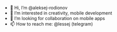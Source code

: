- 👋 Hi, I’m @aleksej-rodionov
- 👀 I’m interested in creativity, mobile development
- 💞️ I’m looking for collaboration on mobile apps
- 📫 How to reach me: @lessej (telegram)

<!---
aleksej-rodionov/aleksej-rodionov is a ✨ special ✨ repository because its `README.md` (this file) appears on your GitHub profile.
You can click the Preview link to take a look at your changes.
--->
